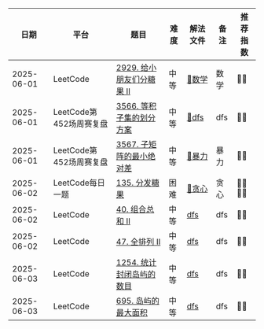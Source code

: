 | 日期         | 平台                | 题目                                                                                                                                          | 难度 | 解法文件                                      | 备注   | 推荐指数     |
|------------|-------------------|---------------------------------------------------------------------------------------------------------------------------------------------|----|-------------------------------------------|------|----------|
| 2025-06-01 | LeetCode          | [2929. 给小朋友们分糖果 II](https://leetcode.cn/problems/distribute-candies-among-children-ii/description/?envType=daily-question&envId=2025-06-01) | 中等 | [🔗数学](../../Leetcode/src/lc2929.java)    | ️数学  | 🌟🌟     |
| 2025-06-01 | LeetCode第452场周赛复盘 | [3566. 等积子集的划分方案](https://leetcode.cn/problems/partition-array-into-two-equal-product-subsets/description/)                                 | 中等 | [🔗dfs](../../Leetcode/src/lc0601Q1.java) | dfs  | 🌟🌟     |
| 2025-06-01 | LeetCode第452场周赛复盘 | [3567. 子矩阵的最小绝对差](https://leetcode.cn/problems/minimum-absolute-difference-in-sliding-submatrix/description/)                               | 中等 | [🔗暴力](../../Leetcode/src/lc0601Q2.java)  | ️暴力  | 🌟🌟     |
| 2025-06-02 | LeetCode每日一题      | [135. 分发糖果](https://leetcode.cn/problems/candy/description/?envType=daily-question&envId=2025-06-02)                                        | 困难 | [🔗贪心](../../Leetcode/src/lc135.java)     | ️贪心  | 🌟🌟🌟🌟 |
| 2025-06-02 | LeetCode          | [40. 组合总和 II](https://leetcode.cn/problems/combination-sum-ii/description/)                                                                 | 中等 | [dfs](../../Leetcode/src/lc40.java)       | ️dfs | 🌟🌟     |
| 2025-06-02 | LeetCode          | [47. 全排列 II](https://leetcode.cn/problems/permutations-ii/description/)                                                                     | 中等 | [dfs](../../Leetcode/src/lc47.java)       | ️dfs | 🌟🌟     |
| 2025-06-03 | LeetCode          | [1254. 统计封闭岛屿的数目](https://leetcode.cn/problems/number-of-closed-islands/description/)                                                       | 中等 | [dfs](../../Leetcode/src/lc1254.java)     | ️dfs | 🌟🌟     |
| 2025-06-03 | LeetCode          | [695. 岛屿的最大面积](https://leetcode.cn/problems/max-area-of-island/)                                                                            | 中等 | [dfs](../../Leetcode/src/lc695.java)      | ️dfs | 🌟🌟     |





